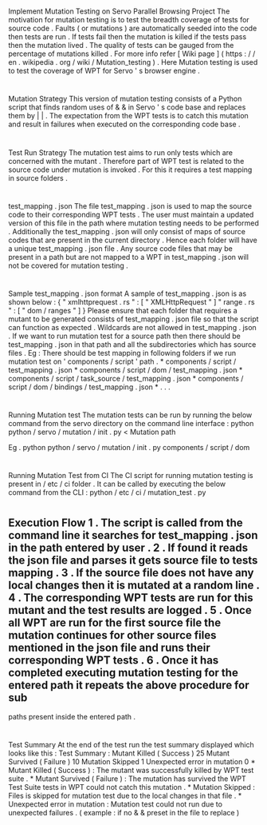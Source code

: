 #
#
Implement
Mutation
Testing
on
Servo
Parallel
Browsing
Project
The
motivation
for
mutation
testing
is
to
test
the
breadth
coverage
of
tests
for
source
code
.
Faults
(
or
mutations
)
are
automatically
seeded
into
the
code
then
tests
are
run
.
If
tests
fail
then
the
mutation
is
killed
if
the
tests
pass
then
the
mutation
lived
.
The
quality
of
tests
can
be
gauged
from
the
percentage
of
mutations
killed
.
For
more
info
refer
[
Wiki
page
]
(
https
:
/
/
en
.
wikipedia
.
org
/
wiki
/
Mutation_testing
)
.
Here
Mutation
testing
is
used
to
test
the
coverage
of
WPT
for
Servo
'
s
browser
engine
.
#
#
#
Mutation
Strategy
This
version
of
mutation
testing
consists
of
a
Python
script
that
finds
random
uses
of
&
&
in
Servo
'
s
code
base
and
replaces
them
by
|
|
.
The
expectation
from
the
WPT
tests
is
to
catch
this
mutation
and
result
in
failures
when
executed
on
the
corresponding
code
base
.
#
#
#
Test
Run
Strategy
The
mutation
test
aims
to
run
only
tests
which
are
concerned
with
the
mutant
.
Therefore
part
of
WPT
test
is
related
to
the
source
code
under
mutation
is
invoked
.
For
this
it
requires
a
test
mapping
in
source
folders
.
#
#
#
#
test_mapping
.
json
The
file
test_mapping
.
json
is
used
to
map
the
source
code
to
their
corresponding
WPT
tests
.
The
user
must
maintain
a
updated
version
of
this
file
in
the
path
where
mutation
testing
needs
to
be
performed
.
Additionally
the
test_mapping
.
json
will
only
consist
of
maps
of
source
codes
that
are
present
in
the
current
directory
.
Hence
each
folder
will
have
a
unique
test_mapping
.
json
file
.
Any
source
code
files
that
may
be
present
in
a
path
but
are
not
mapped
to
a
WPT
in
test_mapping
.
json
will
not
be
covered
for
mutation
testing
.
#
#
#
#
Sample
test_mapping
.
json
format
A
sample
of
test_mapping
.
json
is
as
shown
below
:
{
"
xmlhttprequest
.
rs
"
:
[
"
XMLHttpRequest
"
]
"
range
.
rs
"
:
[
"
dom
/
ranges
"
]
}
Please
ensure
that
each
folder
that
requires
a
mutant
to
be
generated
consists
of
test_mapping
.
json
file
so
that
the
script
can
function
as
expected
.
Wildcards
are
not
allowed
in
test_mapping
.
json
.
If
we
want
to
run
mutation
test
for
a
source
path
then
there
should
be
test_mapping
.
json
in
that
path
and
all
the
subdirectories
which
has
source
files
.
Eg
:
There
should
be
test
mapping
in
following
folders
if
we
run
mutation
test
on
'
components
/
script
'
path
.
*
components
/
script
/
test_mapping
.
json
*
components
/
script
/
dom
/
test_mapping
.
json
*
components
/
script
/
task_source
/
test_mapping
.
json
*
components
/
script
/
dom
/
bindings
/
test_mapping
.
json
*
.
.
.
#
#
#
Running
Mutation
test
The
mutation
tests
can
be
run
by
running
the
below
command
from
the
servo
directory
on
the
command
line
interface
:
python
python
/
servo
/
mutation
/
init
.
py
<
Mutation
path
>
Eg
.
python
python
/
servo
/
mutation
/
init
.
py
components
/
script
/
dom
#
#
#
Running
Mutation
Test
from
CI
The
CI
script
for
running
mutation
testing
is
present
in
/
etc
/
ci
folder
.
It
can
be
called
by
executing
the
below
command
from
the
CLI
:
python
/
etc
/
ci
/
mutation_test
.
py
#
#
#
Execution
Flow
1
.
The
script
is
called
from
the
command
line
it
searches
for
test_mapping
.
json
in
the
path
entered
by
user
.
2
.
If
found
it
reads
the
json
file
and
parses
it
gets
source
file
to
tests
mapping
.
3
.
If
the
source
file
does
not
have
any
local
changes
then
it
is
mutated
at
a
random
line
.
4
.
The
corresponding
WPT
tests
are
run
for
this
mutant
and
the
test
results
are
logged
.
5
.
Once
all
WPT
are
run
for
the
first
source
file
the
mutation
continues
for
other
source
files
mentioned
in
the
json
file
and
runs
their
corresponding
WPT
tests
.
6
.
Once
it
has
completed
executing
mutation
testing
for
the
entered
path
it
repeats
the
above
procedure
for
sub
-
paths
present
inside
the
entered
path
.
#
#
#
Test
Summary
At
the
end
of
the
test
run
the
test
summary
displayed
which
looks
like
this
:
Test
Summary
:
Mutant
Killed
(
Success
)
25
Mutant
Survived
(
Failure
)
10
Mutation
Skipped
1
Unexpected
error
in
mutation
0
*
Mutant
Killed
(
Success
)
:
The
mutant
was
successfully
killed
by
WPT
test
suite
.
*
Mutant
Survived
(
Failure
)
:
The
mutation
has
survived
the
WPT
Test
Suite
tests
in
WPT
could
not
catch
this
mutation
.
*
Mutation
Skipped
:
Files
is
skipped
for
mutation
test
due
to
the
local
changes
in
that
file
.
*
Unexpected
error
in
mutation
:
Mutation
test
could
not
run
due
to
unexpected
failures
.
(
example
:
if
no
&
&
preset
in
the
file
to
replace
)
